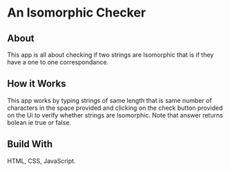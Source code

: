 # An Isomorphic Checker
## About
This app is all about checking if two strings are Isomorphic that is if they have a one to one correspondance.
## How it Works
This app works by typing strings of same length that is same number of characters in the space provided and clicking on the check button provided on the Ui to verify whether strings are Isomorphic.
Note that answer returns bolean ie true or false.
## Build With
HTML, CSS, JavaScript.